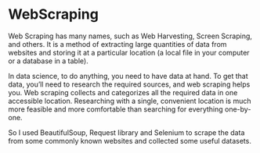 # WebScraping

Web Scraping has many names, such as Web Harvesting, Screen Scraping, and others. It is a method of extracting large quantities of data from websites and storing it at a particular location (a local file in your computer or a database in a table). 


In data science, to do anything, you need to have data at hand. To get that data, you’ll need to research the required sources, and web scraping helps you. Web scraping collects and categorizes all the required data in one accessible location. Researching with a single, convenient location is much more feasible and more comfortable than searching for everything one-by-one.

So I used BeautifulSoup, Request library and Selenium to scrape the data from some commonly known websites and collected some useful datasets.

